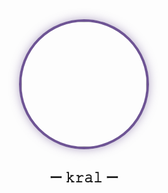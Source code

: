 
<div align="center">
  <img src="https://github.com/user-attachments/assets/5a8e477c-92e7-4ccb-99f7-7c6bf9fd6654" 
       width="200" 
       style="border-radius: 50%; 
              border: 4px solid #6e5494;
              box-shadow: 0 0 15px rgba(110,84,148,0.5);
              object-fit: cover;">
  <br>
  <h2>ー 𝚔𝚛𝚊𝚕 ー</h2>
</div>
